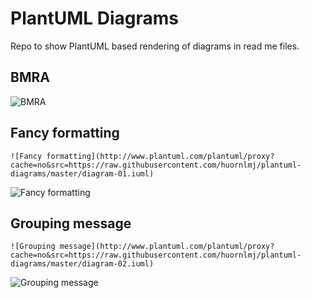 # PlantUML Diagrams
Repo to show PlantUML based rendering of diagrams in read me files.

## BMRA
![BMRA](http://www.plantuml.com/plantuml/proxy?cache=no&src=https://raw.githubusercontent.com/huornlmj/plantuml-diagrams/master/bmra.puml)

## Fancy formatting
```
![Fancy formatting](http://www.plantuml.com/plantuml/proxy?cache=no&src=https://raw.githubusercontent.com/huornlmj/plantuml-diagrams/master/diagram-01.iuml)
```
![Fancy formatting](http://www.plantuml.com/plantuml/proxy?cache=no&src=https://raw.githubusercontent.com/huornlmj/plantuml-diagrams/master/diagram-01.iuml)

## Grouping message
```
![Grouping message](http://www.plantuml.com/plantuml/proxy?cache=no&src=https://raw.githubusercontent.com/huornlmj/plantuml-diagrams/master/diagram-02.iuml)
```
![Grouping message](http://www.plantuml.com/plantuml/proxy?cache=no&src=https://raw.githubusercontent.com/huornlmj/plantuml-diagrams/master/diagram-02.iuml)
